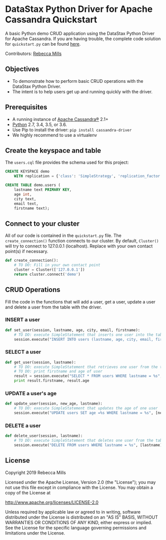 # DataStax Python Driver for Apache Cassandra Quickstart

A basic Python demo CRUD application using the DataStax Python Driver for Apache Cassandra. 
If you are having trouble, the complete code solution for `quickstart.py` can be found [here](https://gist.github.com/beccam/c896674cc555e8857783f3fe91fbc8a0).

Contributors: [Rebecca Mills](https://github.com/beccam)

## Objectives

* To demonstrate how to perform basic CRUD operations with the DataStax Python Driver.
* The intent is to help users get up and running quickly with the driver. 

## Prerequisites
  * A running instance of [Apache Cassandra®](http://cassandra.apache.org/download/) 2.1+
  * [Python](https://www.python.org/downloads/) 2.7, 3.4, 3.5, or 3.6.
  * Use Pip to install the driver: `pip install cassandra-driver`
  * We highly recommend to use a virtualenv
  
  ## Create the keyspace and table
The `users.cql` file provides the schema used for this project:

```sql
CREATE KEYSPACE demo
    WITH replication = {'class': 'SimpleStrategy', 'replication_factor': '1'};

CREATE TABLE demo.users (
    lastname text PRIMARY KEY,
    age int,
    city text,
    email text,
    firstname text);
```

## Connect to your cluster

All of our code is contained in the `quickstart.py` file. 
The `create_connection()` function connects to our cluster.
By default, `Cluster()` will try to connect to 127.0.0.1 (localhost). Replace with your own contact point(s) if necessary.

```python
def create_connection():
    # TO DO: Fill in your own contact point
    cluster = Cluster(['127.0.0.1'])
    return cluster.connect('demo')
```

## CRUD Operations
Fill the code in the functions that will add a user, get a user, update a user and delete a user from the table with the driver.

### INSERT a user
```python
def set_user(session, lastname, age, city, email, firstname):
    # TO DO: execute SimpleStatement that inserts one user into the table
    session.execute("INSERT INTO users (lastname, age, city, email, firstname) VALUES (%s,%s,%s,%s,%s)", [lastname, age, city, email, firstname])
```
### SELECT a user
```python
def get_user(session, lastname):
    # TO DO: execute SimpleStatement that retrieves one user from the table
    # TO DO: print firstname and age of user
    result = session.execute("SELECT * FROM users WHERE lastname = %s", [lastname]).one()
    print result.firstname, result.age
```

### UPDATE a user's age
```python
def update_user(session, new_age, lastname):
    # TO DO: execute SimpleStatement that updates the age of one user
    session.execute("UPDATE users SET age =%s WHERE lastname = %s", [new_age, lastname])
```   

### DELETE a user
```python
def delete_user(session, lastname):
    # TO DO: execute SimpleStatement that deletes one user from the table
    session.execute("DELETE FROM users WHERE lastname = %s", [lastname])
```
 ## License
Copyright 2019 Rebecca Mills

Licensed under the Apache License, Version 2.0 (the "License");
you may not use this file except in compliance with the License.
You may obtain a copy of the License at

http://www.apache.org/licenses/LICENSE-2.0

Unless required by applicable law or agreed to in writing, software
distributed under the License is distributed on an "AS IS" BASIS,
WITHOUT WARRANTIES OR CONDITIONS OF ANY KIND, either express or implied.
See the License for the specific language governing permissions and
limitations under the License.   


